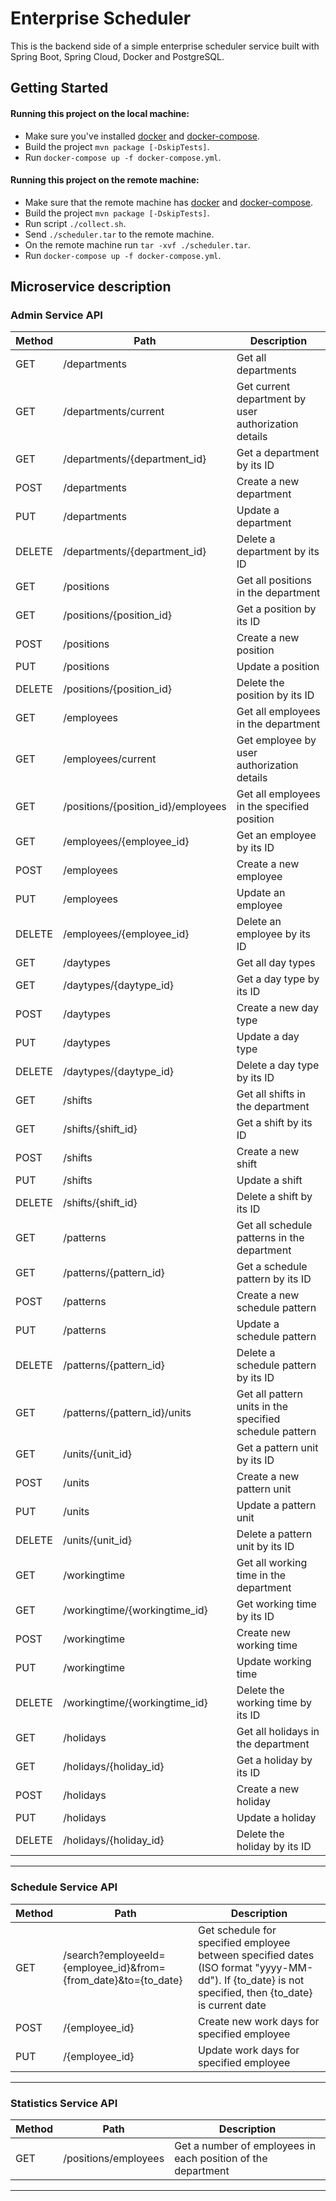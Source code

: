 #   Enterprise Scheduler
This is the backend side of a simple enterprise scheduler service built with Spring Boot, Spring Cloud, Docker and PostgreSQL. 

##  Getting Started
####    Running this project on the local machine:
* Make sure you've installed [docker](https://docs.docker.com/install/) and [docker-compose](https://docs.docker.com/compose/install/).
* Build the project `mvn package [-DskipTests]`.
* Run `docker-compose up -f docker-compose.yml`.
####    Running this project on the remote machine:
* Make sure that the remote machine has [docker](https://docs.docker.com/install/) and [docker-compose](https://docs.docker.com/compose/install/). 
* Build the project `mvn package [-DskipTests]`.
* Run script `./collect.sh`.
* Send `./scheduler.tar` to the remote machine.
* On the remote machine run `tar -xvf ./scheduler.tar`.
* Run `docker-compose up -f docker-compose.yml`.

## Microservice description

### Admin Service API

Method  | Path                                              | Description
--------|---------------------------------------------------|-------------------------------
GET     | /departments                                      | Get all departments
GET     | /departments/current                              | Get current department by user authorization details
GET     | /departments/{department_id}                      | Get a department by its ID
POST    | /departments                                      | Create a new department
PUT     | /departments                                     | Update a department
DELETE  | /departments/{department_id}                      | Delete a department by its ID
GET     | /positions                                        | Get all positions in the department
GET     | /positions/{position_id}                          | Get a position by its ID
POST    | /positions                                        | Create a new position
PUT     | /positions                                       | Update a position
DELETE  | /positions/{position_id}                          | Delete the position by its ID
GET     | /employees                                        | Get all employees in the department
GET     | /employees/current                                | Get employee by user authorization details 
GET     | /positions/{position_id}/employees                | Get all employees in the specified position
GET     | /employees/{employee_id}                          | Get an employee by its ID
POST    | /employees                                        | Create a new employee
PUT     | /employees                                       | Update an employee
DELETE  | /employees/{employee_id}                          | Delete an employee by its ID
GET     | /daytypes                                         | Get all day types
GET     | /daytypes/{daytype_id}                            | Get a day type by its ID
POST    | /daytypes                                         | Create a new day type
PUT     | /daytypes                                        | Update a day type
DELETE  | /daytypes/{daytype_id}                            | Delete a day type by its ID
GET     | /shifts                                           | Get all shifts in the department
GET     | /shifts/{shift_id}                                | Get a shift by its ID
POST    | /shifts                                           | Create a new shift
PUT     | /shifts                                          | Update a shift
DELETE  | /shifts/{shift_id}                                | Delete a shift by its ID
GET     | /patterns                                         | Get all schedule patterns in the department
GET     | /patterns/{pattern_id}                            | Get a schedule pattern by its ID
POST    | /patterns                                         | Create a new schedule pattern
PUT     | /patterns                                        | Update a schedule pattern
DELETE  | /patterns/{pattern_id}                            | Delete a schedule pattern by its ID
GET     | /patterns/{pattern_id}/units                      | Get all pattern units in the specified schedule pattern
GET     | /units/{unit_id}                                  | Get a pattern unit by its ID 
POST    | /units                                            | Create a new pattern unit
PUT     | /units                                           | Update a pattern unit
DELETE  | /units/{unit_id}                                  | Delete a pattern unit by its ID
GET     | /workingtime                                      | Get all working time in the department
GET     | /workingtime/{workingtime_id}                     | Get working time by its ID
POST    | /workingtime                                      | Create new working time
PUT     | /workingtime                                      | Update working time
DELETE  | /workingtime/{workingtime_id}                     | Delete the working time by its ID
GET     | /holidays                                         | Get all holidays in the department
GET     | /holidays/{holiday_id}                            | Get a holiday by its ID
POST    | /holidays                                         | Create a new holiday
PUT     | /holidays                                         | Update a holiday
DELETE  | /holidays/{holiday_id}                            | Delete the holiday by its ID
---------------------------------------------------------------------------------------------

### Schedule Service API

Method  | Path                                              | Description
--------|---------------------------------------------------|-------------------------------
GET     | /search?employeeId={employee_id}&from={from_date}&to={to_date}  | Get schedule for specified employee between specified dates (ISO format "yyyy-MM-dd"). If {to_date} is not specified, then {to_date} is current date
POST    | /{employee_id}                      | Create new work days for specified employee
PUT     | /{employee_id}                      | Update work days for specified employee
---------------------------------------------------------------------------------------------

### Statistics Service API

Method  | Path                                              | Description
--------|---------------------------------------------------|-------------------------------
GET     | /positions/employees                              | Get a number of employees in each position of the department 
---------------------------------------------------------------------------------------------
